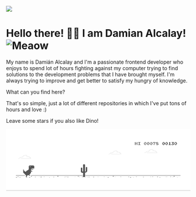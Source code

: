 [<img src="https://user-images.githubusercontent.com/91147992/153501413-223d0914-5800-40a5-bd86-e90c66cd70ba.png">](https://www.linkedin.com/in/dami%C3%A1n-alcalay/)

# Hello there! 👋🏻 I am Damian Alcalay! <img src="https://i.imgur.com/veZrcC7.gif" alt="Meaow" width="50" />

My name is Damián Alcalay and I'm a passionate frontend developer who enjoys to spend lot of hours fighting against my computer trying to find solutions to the development problems that I have brought myself. I'm always trying to improve and get better to satisfy my hungry of knowledge.

What can you find here?

That's so simple, just a lot of different repositories in which I've put tons of hours and love :)

Leave some stars if you also like Dino! 

![Dino](https://github.com/bastorz/bastorz/blob/main/dino.gif?raw=true)
